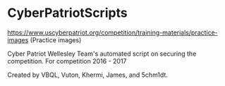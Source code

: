 # CyberPatriotScripts

https://www.uscyberpatriot.org/competition/training-materials/practice-images (Practice images)

Cyber Patriot Wellesley Team's automated script on securing the competition. For competition 2016 - 2017

Created by VBQL, Vuton, Khermi, James, and 5chm1dt.
